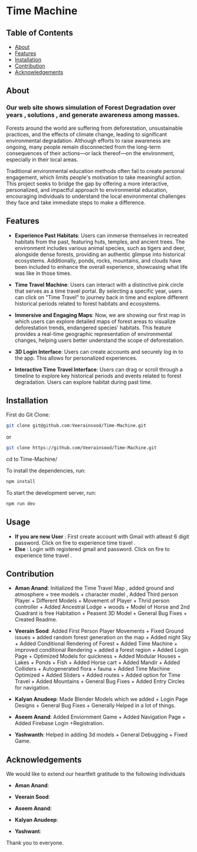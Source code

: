 # Time Machine

## Table of Contents
- [About](#about)
- [Features](#features)
- [Installation](#installation)
- [Contribution](#contribution)      
- [Acknowledgements](#acknowledgements) 

## About
 ### Our web site shows simulation of Forest Degradation over years , solutions , and generate awareness among masses. 
Forests around the world are suffering from deforestation, unsustainable practices, and the effects of climate change, leading to significant environmental degradation. Although efforts to raise awareness are ongoing, many people remain disconnected from the long-term consequences of their actions—or lack thereof—on the environment, especially in their local areas. 

Traditional environmental education methods often fail to create personal engagement, which limits people's motivation to take meaningful action. This project seeks to bridge the gap by offering a more interactive, personalized, and impactful approach to environmental education, encouraging individuals to understand the local environmental challenges they face and take immediate steps to make a difference.


## Features

- **Experience Past Habitats**: Users can immerse themselves in recreated habitats from the past, featuring huts, temples, and ancient trees. The environment includes various animal species, such as tigers and deer, alongside dense forests, providing an authentic glimpse into historical ecosystems. Additionally, ponds, rocks, mountains, and clouds have been included to enhance the overall experience, showcasing what life was like in those times.

- **Time Travel Machine**: Users can interact with a distinctive pink circle that serves as a time travel portal. By selecting a specific year, users can click on "Time Travel" to journey back in time and explore different historical periods related to forest habitats and ecosystems.



- **Immersive and Engaging Maps**: Now, we are showing our first map in which users can explore detailed maps of forest areas to visualize deforestation trends, endangered species' habitats. This feature provides a real-time geographic representation of environmental changes, helping users better understand the scope of deforestation.

- **3D Login Interface**: Users can create accounts and securely log in to the app. This allows for personalized experiences. 

- **Interactive Time Travel Interface**: Users can drag or scroll through a timeline to explore key historical periods and events related to forest degradation. 
    Users can explore habitat during past time.

## Installation

First do Git Clone:

```bash
git clone git@github.com:Veerainsood/Time-Machine.git
```
or
```bash
git clone https://github.com/Veerainsood/Time-Machine.git
```

cd to Time-Machine/

To install the dependencies, run:

```bash
npm install
```
To start the development server, run:
```bash
npm run dev
```

## Usage
- **If you are new User** : First create account with Gmail with atleast 6 digit password. Click on fire to experience time travel .
- **Else** : Login with registered gmail and password. Click on fire to experience time travel .


## Contribution

- **Aman Anand**: Initialized the Time Travel Map , added ground and atmosphere + tree models + character model , Added Third person Player + Different Models + Movement of Player + Thrid person controller + Added Ancestral Lodge + woods + Model of Horse and 2nd Quadrant is free Habitation + Peasent 3D Model + General Bug Fixes + Created Readme.
  
- **Veerain Sood**: Added First Person Player Movements + Fixed Ground issues + added random forest generation on the map + Added night Sky + Added Conditional Rendering of Forest + Added Time Machine + improved conditional Rendering + added a forest region + Added Login Page + Optimized Models for quickness + Added Modular Houses + Lakes + Ponds + Fish + Added Horse cart + Added Mandir + Added Colliders + Autogenerated flora + fauna + Added Time Machine Optimized + Added Sliders + Added routes + Added option for Time Travel + Added Mountains + General Bug Fixes + Added Entry Circles for navigation.
  
- **Kalyan Anudeep**: Made Blender Models which we added + Login Page Designs +  General Bug Fixes + Generally Helped in a lot of things.
  
- **Aseem Anand**: Added Enviornment Game + Added Navigation Page + Added Firebase Login +Registration.

- **Yashwanth**: Helped in adding 3d models + General Debugging + Fixed Game.

## Acknowledgements

We would like to extend our heartfelt gratitude to the following individuals 
  
- **Aman Anand**:
  
- **Veerain Sood**: 
  
- **Aseem Anand**: 
  
- **Kalyan Anudeep**: 
  
- **Yashwant**: 


Thank you to everyone.

